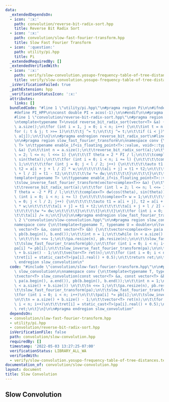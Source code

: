 ```yaml
---
data:
  _extendedDependsOn:
  - icon: ':x:'
    path: convolution/reverse-bit-radix-sort.hpp
    title: Reverse Bit Radix Sort
  - icon: ':x:'
    path: convolution/slow-fast-fourier-transform.hpp
    title: Slow Fast Fourier Transform
  - icon: ':question:'
    path: utility/pi.hpp
    title: Pi
  _extendedRequiredBy: []
  _extendedVerifiedWith:
  - icon: ':x:'
    path: verify/slow-convolution.yosupo-frequency-table-of-tree-distances.test.cpp
    title: verify/slow-convolution.yosupo-frequency-table-of-tree-distances.test.cpp
  _isVerificationFailed: true
  _pathExtension: hpp
  _verificationStatusIcon: ':x:'
  attributes:
    links: []
  bundledCode: "#line 1 \"utility/pi.hpp\"\n#pragma region Pi\n\n#ifndef PI_HPP\n\
    #define PI_HPP\n\nconst double PI = acos(-1);\n\n#endif\n\n#pragma endregion Pi\n\
    #line 1 \"convolution/reverse-bit-radix-sort.hpp\"\n#pragma region reverse_bit_radix_sort\n\
    \ntemplate<typename T>\nvoid reverse_bit_radix_sort(vector<T> &a) {\n\tint n =\
    \ a.size();\n\tfor (int i = 1, j = 0; i < n; i++) {\n\t\tint t = n >> 1;\n\t\t\
    for (; t & j; t >>= 1)\n\t\t\tj ^= t;\n\t\tj ^= t;\n\t\tif (i < j)\n\t\t\tswap(a[i],\
    \ a[j]);\n\t}\n}\n\n#pragma endregion reverse_bit_radix_sort\n#line 3 \"convolution/slow-fast-fourier-transform.hpp\"\
    \n\n#pragma region slow_fast_fourier_transform\n\nnamespace conv {\n\ttemplate<typename\
    \ T> \n\ttypename enable_if<is_floating_point<T>::value, void>::type\n\tslow_fast_fourier_transform(vector<complex<T>>\
    \ &a) {\n\t\tint n = a.size();\n\t\treverse_bit_radix_sort(a);\n\t\tfor (int l\
    \ = 2; l <= n; l <<= 1) {\n\t\t\tT theta = 2 * PI / l;\n\t\t\tcomplex<T> dw(cos(theta),\
    \ sin(theta));\n\t\t\tfor (int i = 0; i < n; i += l) {\n\t\t\t\tcomplex<T> w =\
    \ 1;\n\t\t\t\tfor (int j = 0; j < l / 2; j++) {\n\t\t\t\t\tauto t1 = a[i + j],\
    \ t2 = a[i + j + l / 2] * w;\n\t\t\t\t\ta[i + j] = t1 + t2;\n\t\t\t\t\ta[i + j\
    \ + l / 2] = t1 - t2;\n\t\t\t\t\tw *= dw;\n\t\t\t\t}\n\t\t\t}\n\t\t}\n\t}\n\n\t\
    template<typename T> \n\ttypename enable_if<is_floating_point<T>::value, void>::type\n\
    \tslow_inverse_fast_fourier_transform(vector<complex<T>> &a) {\n\t\tint n = a.size();\n\
    \t\treverse_bit_radix_sort(a);\n\t\tfor (int l = 2; l <= n; l <<= 1) {\n\t\t\t\
    T theta = -2 * PI / l;\n\t\t\tcomplex<T> dw(cos(theta), sin(theta));\n\t\t\tfor\
    \ (int i = 0; i < n; i += l) {\n\t\t\t\tcomplex<T> w = 1;\n\t\t\t\tfor (int j\
    \ = 0; j < l / 2; j++) {\n\t\t\t\t\tauto t1 = a[i + j], t2 = a[i + j + l / 2]\
    \ * w;\n\t\t\t\t\ta[i + j] = t1 + t2;\n\t\t\t\t\ta[i + j + l / 2] = t1 - t2;\n\
    \t\t\t\t\tw *= dw;\n\t\t\t\t}\n\t\t\t}\n\t\t}\n\t\tfor (int i = 0; i < n; i++)\n\
    \t\t\ta[i] /= n;\n\t}\n}\n\n#pragma endregion slow_fast_fourier_transform\n#line\
    \ 2 \"convolution/slow-convolution.hpp\"\n\n#pragma region slow_convolution\n\n\
    namespace conv {\n\ttemplate<typename T, typename U = double>\n\tvector<T> slow_convolution(const\
    \ vector<T> &a, const vector<T> &b) {\n\t\tvector<complex<U>> pa(a.begin(), a.end()),\
    \ pb(b.begin(), b.end());\n\t\tint n = 1;\n\t\twhile (n < a.size() + b.size())\
    \ \n\t\t\tn <<= 1;\n\t\tpa.resize(n), pb.resize(n);\n\n\t\tslow_fast_fourier_transform(pa);\n\
    \t\tslow_fast_fourier_transform(pb);\n\t\tfor (int i = 0; i < n; i++)\n\t\t\t\
    pa[i] *= pb[i];\n\t\tslow_inverse_fast_fourier_transform(pa);\n\n\t\tn = a.size()\
    \ + b.size() - 1;\n\t\tvector<T> ret(n);\n\t\tfor (int i = 0; i < n; i++)\n\t\t\
    \tret[i] = static_cast<T>(pa[i].real() + 0.5);\n\t\treturn ret;\n\t}\n}\n\n#pragma\
    \ endregion slow_convolution\n"
  code: "#include \"convolution/slow-fast-fourier-transform.hpp\"\n\n#pragma region\
    \ slow_convolution\n\nnamespace conv {\n\ttemplate<typename T, typename U = double>\n\
    \tvector<T> slow_convolution(const vector<T> &a, const vector<T> &b) {\n\t\tvector<complex<U>>\
    \ pa(a.begin(), a.end()), pb(b.begin(), b.end());\n\t\tint n = 1;\n\t\twhile (n\
    \ < a.size() + b.size()) \n\t\t\tn <<= 1;\n\t\tpa.resize(n), pb.resize(n);\n\n\
    \t\tslow_fast_fourier_transform(pa);\n\t\tslow_fast_fourier_transform(pb);\n\t\
    \tfor (int i = 0; i < n; i++)\n\t\t\tpa[i] *= pb[i];\n\t\tslow_inverse_fast_fourier_transform(pa);\n\
    \n\t\tn = a.size() + b.size() - 1;\n\t\tvector<T> ret(n);\n\t\tfor (int i = 0;\
    \ i < n; i++)\n\t\t\tret[i] = static_cast<T>(pa[i].real() + 0.5);\n\t\treturn\
    \ ret;\n\t}\n}\n\n#pragma endregion slow_convolution"
  dependsOn:
  - convolution/slow-fast-fourier-transform.hpp
  - utility/pi.hpp
  - convolution/reverse-bit-radix-sort.hpp
  isVerificationFile: false
  path: convolution/slow-convolution.hpp
  requiredBy: []
  timestamp: '2022-05-03 13:27:25-07:00'
  verificationStatus: LIBRARY_ALL_WA
  verifiedWith:
  - verify/slow-convolution.yosupo-frequency-table-of-tree-distances.test.cpp
documentation_of: convolution/slow-convolution.hpp
layout: document
title: Slow Convolution
---
```


## Slow Convolution